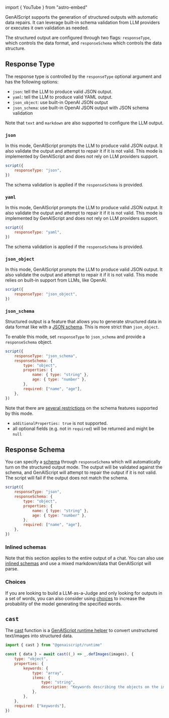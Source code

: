 import { YouTube } from "astro-embed"

GenAIScript supports the generation of structured outputs with automatic data repairs. It can leverage built-in schema validation from LLM providers or executes it own validation as needed.

<YouTube id="https://youtube.com/U6mWnZOCalo/" posterQuality="high" />

The structured output are configured through two flags: `responseType`, which controls the data format, and `responseSchema` which controls the data structure.

## Response Type

The response type is controlled by the `responseType` optional argument and has the following options:

- `json`: tell the LLM to produce valid JSON output.
- `yaml`: tell the LLM to produce valid YAML output.
- `json_object`: use built-in OpenAI JSON output
- `json_schema`: use built-in OpenAI JSON output with JSON schema validation

Note that `text` and `markdown` are also supported to configure the LLM output.

### `json`

In this mode, GenAIScript prompts the LLM to produce valid JSON output. It also validate the output and attempt to repair it if it is not valid.
This mode is implemented by GenAIScript and does not rely on LLM providers support.

```js
script({
    responseType: "json",
})
```

The schema validation is applied if the `responseSchema` is provided.

### `yaml`

In this mode, GenAIScript prompts the LLM to produce valid JSON output. It also validate the output and attempt to repair it if it is not valid.
This mode is implemented by GenAIScript and does not rely on LLM providers support.

```js
script({
    responseType: "yaml",
})
```

The schema validation is applied if the `responseSchema` is provided.

### `json_object`

In this mode, GenAIScript prompts the LLM to produce valid JSON output. It also validate the output and attempt to repair it if it is not valid.
This mode relies on built-in support from LLMs, like OpenAI.

```js "responseSchema"
script({
    responseType: "json_object",
})
```

### `json_schema`

Structured output is a feature that allows you to generate structured data in data format like with a [JSON schema](/genaiscript/reference/scripts/schemas). This is more strict than `json_object`.

To enable this mode, set `responseType` to `json_schema` and provide a `responseSchema` object.

```js "responseType: 'json_schema'"
script({
    responseType: "json_schema",
    responseSchema: {
        type: "object",
        properties: {
            name: { type: "string" },
            age: { type: "number" },
        },
        required: ["name", "age"],
    },
})
```

Note that there are [several restrictions](https://platform.openai.com/docs/guides/structured-outputs/how-to-use) on the schema features supported by this mode.

- `additionalProperties: true` is not supported.
- all optional fields (e.g. not in `required`) will be returned and might be `null`

## Response Schema

You can specify a [schema](/genaiscript/reference/scripts/schemas) through `responseSchema` which will automatically turn on the structured output mode. The output will be validated against the schema, and GenAIScript will attempt to repair the output if it is not valid. The script will fail if the output does not match the schema.

```js "responseSchema"
script({
    responseType: "json",
    responseSchema: {
        type: "object",
        properties: {
            name: { type: "string" },
            age: { type: "number" },
        },
        required: ["name", "age"],
    },
})
```

### Inlined schemas

Note that this section applies to the entire output of a chat. You can also use [inlined schemas](/genaiscript/reference/scripts/schemas) and use a mixed markdown/data that GenAIScript will parse.

### Choices

If you are looking to build a LLM-as-a-Judge and only looking for outputs in a set of words, you can also consider using [choices](/genaiscript/reference/scripts/choices) to increase the probability of the model generating the specified words.

## `cast`

The [cast](/genaiscript/reference/runtime/cast) function is a [GenAIScript runtime helper](/genaiscript/reference/runtime) to convert unstructured text/images into structured data.

```js "cast"
import { cast } from "@genaiscript/runtime"

const { data } = await cast((_) => _.defImages(images), {
    type: "object",
    properties: {
        keywords: {
            type: "array",
            items: {
                type: "string",
                description: "Keywords describing the objects on the image",
            },
        },
    },
    required: ["keywords"],
})
```